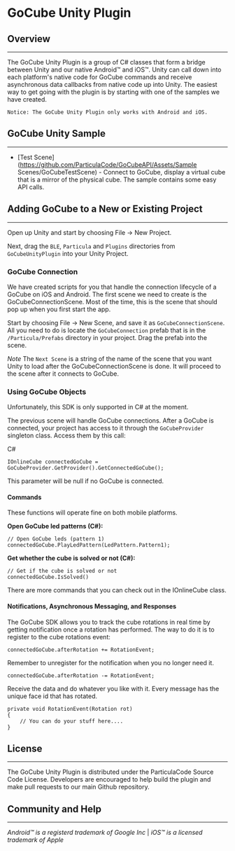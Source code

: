 # GoCube Unity Plugin

## Overview

---

The GoCube Unity Plugin is a group of C# classes that form a bridge between Unity and our native Android™ and iOS™. Unity can call down into each platform's native code for GoCube commands and receive asynchronous data callbacks from native code up into Unity.  The easiest way to get going with the plugin is by starting with one of the samples we have created.

	Notice: The GoCube Unity Plugin only works with Android and iOS.
	
## GoCube Unity Sample

---

* [Test Scene](https://github.com/ParticulaCode/GoCubeAPI/Assets/Sample Scenes/GoCubeTestScene) - Connect to GoCube, display a virtual cube that is a mirror of the physical cube. The sample contains some easy API calls.
	
## Adding GoCube to a New or Existing Project

---

Open up Unity and start by choosing File -> New Project.

Next, drag the `BLE`, `Particula` and `Plugins`  directories from `GoCubeUnityPlugin` into your Unity Project.

### GoCube Connection

We have created scripts for you that handle the connection lifecycle of a GoCube on iOS and Android. The first scene we need to create is the GoCubeConnectionScene.  Most of the time, this is the scene that should pop up when you first start the app.  

Start by choosing File -> New Scene, and save it as `GoCubeConnectionScene`.  All you need to do is locate the `GoCubeConnection` prefab that is in the `/Particula/Prefabs` directory in your project.  Drag the prefab into the scene.  

*Note* The `Next Scene` is a string of the name of the scene that you want Unity to load after the GoCubeConnectionScene is done.  It will proceed to the scene after it connects to GoCube.   

### Using GoCube Objects

Unfortunately, this SDK is only supported in C# at the moment.

The previous scene will handle GoCube connections.  After a GoCube is connected, your project has access to it through the `GoCubeProvider` singleton class.  Access them by this call:

C#
	
	IOnlineCube connectedGoCube = GoCubeProvider.GetProvider().GetConnectedGoCube();

		
This parameter will be null if no GoCube is connected.

#### Commands

These functions will operate fine on both mobile platforms.  

**Open GoCube led patterns (C#):**

	// Open GoCube leds (pattern 1)
	connectedGoCube.PlayLedPattern(LedPattern.Pattern1);
  
**Get whether the cube is solved or not (C#):**

	// Get if the cube is solved or not
	connectedGoCube.IsSolved()  
	
There are more commands that you can check out in the IOnlineCube class. 

#### Notifications, Asynchronous Messaging, and Responses

The GoCube SDK allows you to track the cube rotations in real time by getting notification once a rotation has performed.
The way to do it is to register to the cube rotations event:

	connectedGoCube.afterRotation += RotationEvent;
	
Remember to unregister for the notification when you no longer need it.

	connectedGoCube.afterRotation -= RotationEvent;

Receive the data and do whatever you like with it.  Every message has the unique face id that has rotated.

	private void RotationEvent(Rotation rot) 
	{
		// You can do your stuff here....
	}

## License

---
The GoCube Unity Plugin is distributed under the ParticulaCode Source Code License.  Developers are encouraged to help build the plugin and make pull requests to our main Github repository.

## Community and Help

---


*Android™ is a registerd trademark of Google Inc* |
*iOS™ is a licensed trademark of Apple*
